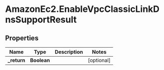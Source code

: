 # AmazonEc2.EnableVpcClassicLinkDnsSupportResult

## Properties

Name | Type | Description | Notes
------------ | ------------- | ------------- | -------------
**_return** | **Boolean** |  | [optional] 


